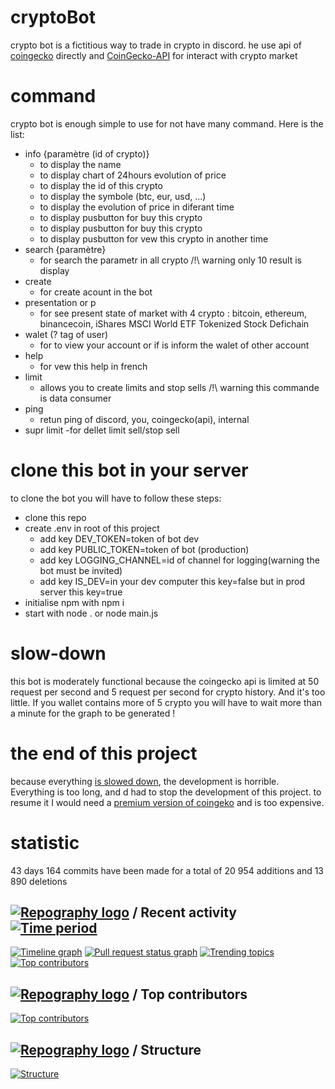 # cryptoBot
crypto bot is a fictitious way to trade in crypto in discord. he use api of [coingecko](https://www.coingecko.com/en/api) directly and [CoinGecko-API](https://github.com/miscavage/CoinGecko-API) for interact with crypto market

# command
crypto bot is enough simple to use for not have many command. Here is the list:
- info {paramètre (id of crypto)}
    - to display the name
    - to display chart of 24hours evolution of price
    - to display the id of this crypto
    - to display the symbole (btc, eur, usd, ...)
    - to display the evolution of price in diferant time
    - to display pusbutton for buy this crypto
    - to display pusbutton for buy this crypto
    - to display pusbutton for vew this crypto in another time
- search {paramètre}
    - for search the parametr in all crypto /!\ warning only 10 result is display
- create
    - for create acount in the bot
- presentation or p
    - for see present state of market with 4 crypto : bitcoin, ethereum, binancecoin, iShares MSCI World ETF Tokenized Stock Defichain
- walet (? tag of user)
    - for to view your account or if is inform the walet of other account
- help
    - for vew this help in french
- limit
    - allows you to create limits and stop sells /!\ warning this commande is data consumer
- ping
    - retun ping of discord, you, coingecko(api), internal
- supr limit
    -for dellet limit sell/stop sell

# clone this bot in your server
to clone the bot you will have to follow these steps:
- clone this repo
- create .env in root of this project
     - add key DEV_TOKEN=token of bot dev
     - add key PUBLIC_TOKEN=token of bot (production)
     - add key LOGGING_CHANNEL=id of channel for logging(warning the bot must be invited)
     - add key IS_DEV=in your dev computer this key=false but in prod server this key=true
- initialise npm with npm i
- start with node . or node main.js

# slow-down
this bot is moderately functional because the coingecko api is limited at 50 request per second and 5 request per second for crypto history. And it's too little. If you wallet contains more of 5 crypto you will have to wait more than a minute for the graph to be generated !

# the end of this project
because everything [is slowed down](#slow-down), the development is horrible. Everything is too long, and d had to stop the development of this project.
to resume it I would need a [premium version of coingeko](https://www.coingecko.com/en/api/pricing) and is too expensive.

# statistic
43 days 164 commits have been made for a total of 20 954 additions and 13 890 deletions


## [![Repography logo](https://images.repography.com/logo.svg)](https://repography.com) / Recent activity [![Time period](https://images.repography.com/27169276/UnelDev/cryptoBot/recent-activity/6d29ae32b9e75a131d181c042dfcd2d9_badge.svg)](https://repography.com)
[![Timeline graph](https://images.repography.com/27169276/UnelDev/cryptoBot/recent-activity/6d29ae32b9e75a131d181c042dfcd2d9_timeline.svg)](https://github.com/UnelDev/cryptoBot/commits)
[![Pull request status graph](https://images.repography.com/27169276/UnelDev/cryptoBot/recent-activity/6d29ae32b9e75a131d181c042dfcd2d9_prs.svg)](https://github.com/UnelDev/cryptoBot/pulls)
[![Trending topics](https://images.repography.com/27169276/UnelDev/cryptoBot/recent-activity/6d29ae32b9e75a131d181c042dfcd2d9_words.svg)](https://github.com/UnelDev/cryptoBot/commits)
[![Top contributors](https://images.repography.com/27169276/UnelDev/cryptoBot/recent-activity/6d29ae32b9e75a131d181c042dfcd2d9_users.svg)](https://github.com/UnelDev/cryptoBot/graphs/contributors)

## [![Repography logo](https://images.repography.com/logo.svg)](https://repography.com) / Top contributors
[![Top contributors](https://images.repography.com/27169276/UnelDev/cryptoBot/top-contributors/6d29ae32b9e75a131d181c042dfcd2d9_table.svg)](https://github.com/UnelDev/cryptoBot/graphs/contributors)

## [![Repography logo](https://images.repography.com/logo.svg)](https://repography.com) / Structure
[![Structure](https://images.repography.com/27169276/UnelDev/cryptoBot/structure/9c7791e8a4f20718d5e86c5383289130_table.svg)](https://github.com/UnelDev/cryptoBot)